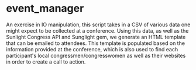 # event_manager
An exercise in IO manipulation, this script takes in a CSV of various data one might expect to be collected at a conference. Using this data, as well as the Sunlight Congress API and Sunglight gem, we generate an HTML template that can be emailed to attendees. This template is populated based on the information provided at the conference, which is also used to find each participant's local congressmen/congresswomen as well as their websites in order to create a call to action.  
